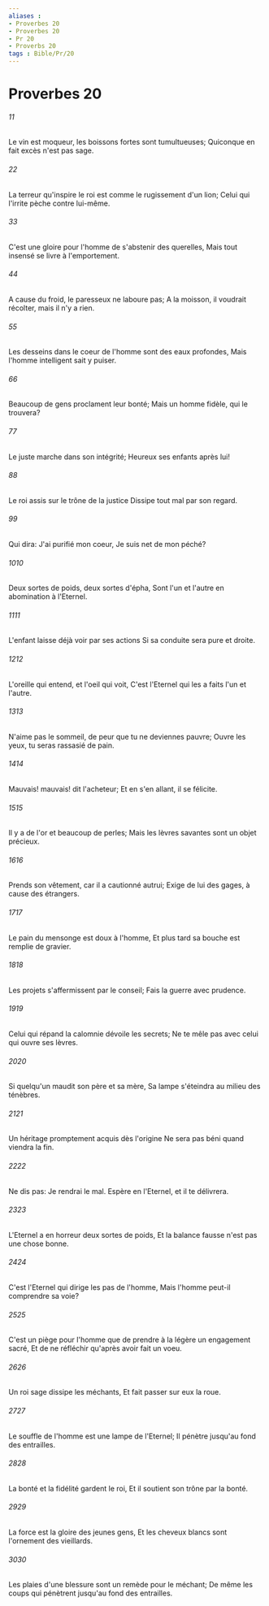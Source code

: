 ```yaml
---
aliases : 
- Proverbes 20
- Proverbes 20
- Pr 20
- Proverbs 20
tags : Bible/Pr/20
---
```


# Proverbes 20

###### 11
Le vin est moqueur, les boissons fortes sont tumultueuses; Quiconque en fait excès n'est pas sage.
###### 22
La terreur qu'inspire le roi est comme le rugissement d'un lion; Celui qui l'irrite pèche contre lui-même.
###### 33
C'est une gloire pour l'homme de s'abstenir des querelles, Mais tout insensé se livre à l'emportement.
###### 44
A cause du froid, le paresseux ne laboure pas; A la moisson, il voudrait récolter, mais il n'y a rien.
###### 55
Les desseins dans le coeur de l'homme sont des eaux profondes, Mais l'homme intelligent sait y puiser.
###### 66
Beaucoup de gens proclament leur bonté; Mais un homme fidèle, qui le trouvera?
###### 77
Le juste marche dans son intégrité; Heureux ses enfants après lui!
###### 88
Le roi assis sur le trône de la justice Dissipe tout mal par son regard.
###### 99
Qui dira: J'ai purifié mon coeur, Je suis net de mon péché?
###### 1010
Deux sortes de poids, deux sortes d'épha, Sont l'un et l'autre en abomination à l'Eternel.
###### 1111
L'enfant laisse déjà voir par ses actions Si sa conduite sera pure et droite.
###### 1212
L'oreille qui entend, et l'oeil qui voit, C'est l'Eternel qui les a faits l'un et l'autre.
###### 1313
N'aime pas le sommeil, de peur que tu ne deviennes pauvre; Ouvre les yeux, tu seras rassasié de pain.
###### 1414
Mauvais! mauvais! dit l'acheteur; Et en s'en allant, il se félicite.
###### 1515
Il y a de l'or et beaucoup de perles; Mais les lèvres savantes sont un objet précieux.
###### 1616
Prends son vêtement, car il a cautionné autrui; Exige de lui des gages, à cause des étrangers.
###### 1717
Le pain du mensonge est doux à l'homme, Et plus tard sa bouche est remplie de gravier.
###### 1818
Les projets s'affermissent par le conseil; Fais la guerre avec prudence.
###### 1919
Celui qui répand la calomnie dévoile les secrets; Ne te mêle pas avec celui qui ouvre ses lèvres.
###### 2020
Si quelqu'un maudit son père et sa mère, Sa lampe s'éteindra au milieu des ténèbres.
###### 2121
Un héritage promptement acquis dès l'origine Ne sera pas béni quand viendra la fin.
###### 2222
Ne dis pas: Je rendrai le mal. Espère en l'Eternel, et il te délivrera.
###### 2323
L'Eternel a en horreur deux sortes de poids, Et la balance fausse n'est pas une chose bonne.
###### 2424
C'est l'Eternel qui dirige les pas de l'homme, Mais l'homme peut-il comprendre sa voie?
###### 2525
C'est un piège pour l'homme que de prendre à la légère un engagement sacré, Et de ne réfléchir qu'après avoir fait un voeu.
###### 2626
Un roi sage dissipe les méchants, Et fait passer sur eux la roue.
###### 2727
Le souffle de l'homme est une lampe de l'Eternel; Il pénètre jusqu'au fond des entrailles.
###### 2828
La bonté et la fidélité gardent le roi, Et il soutient son trône par la bonté.
###### 2929
La force est la gloire des jeunes gens, Et les cheveux blancs sont l'ornement des vieillards.
###### 3030
Les plaies d'une blessure sont un remède pour le méchant; De même les coups qui pénètrent jusqu'au fond des entrailles.
